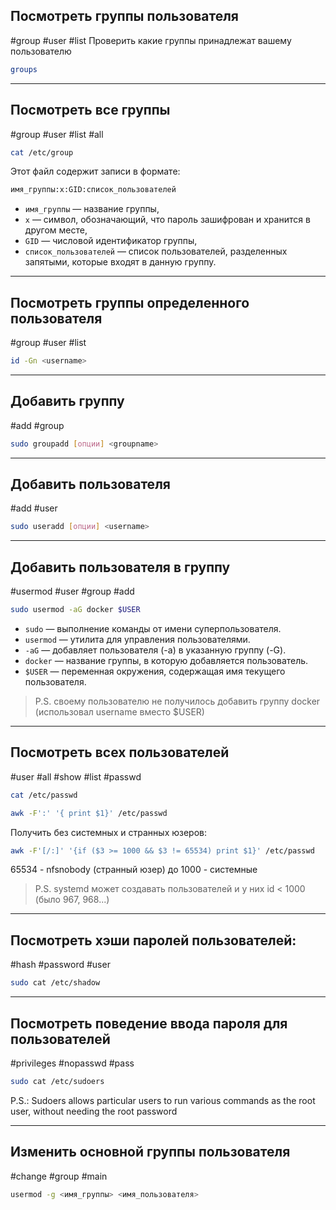 ## Посмотреть группы пользователя
#group #user #list 
Проверить какие группы принадлежат вашему пользователю
```bash
groups
```

---
## Посмотреть все группы
#group #user #list #all
```bash
cat /etc/group
```
Этот файл содержит записи в формате:
```bash
имя_группы:x:GID:список_пользователей
```
- `имя_группы` — название группы,
- `x` — символ, обозначающий, что пароль зашифрован и хранится в другом месте,
- `GID` — числовой идентификатор группы,
- `список_пользователей` — список пользователей, разделенных запятыми, которые входят в данную группу.

---
## Посмотреть группы определенного пользователя
#group #user #list
```bash
id -Gn <username>
```

---
## Добавить группу
#add #group 
```bash
sudo groupadd [опции] <groupname>
```
---
## Добавить пользователя
#add #user 
```bash
sudo useradd [опции] <username>
```

---
## Добавить пользователя в группу
#usermod #user #group #add

```bash
sudo usermod -aG docker $USER
```

- `sudo` — выполнение команды от имени суперпользователя.
- `usermod` — утилита для управления пользователями.
- `-aG` — добавляет пользователя (-a) в указанную группу (-G).
- `docker` — название группы, в которую добавляется пользователь.
- `$USER` — переменная окружения, содержащая имя текущего пользователя.

>P.S. своему пользователю не получилось добавить группу docker (использовал username вместо $USER)

---
## Посмотреть всех пользователей
#user #all #show #list #passwd
```bash
cat /etc/passwd
```

```bash
awk -F':' '{ print $1}' /etc/passwd
```

Получить без системных и странных юзеров:
```bash
awk -F'[/:]' '{if ($3 >= 1000 && $3 != 65534) print $1}' /etc/passwd
```
65534 - nfsnobody (странный юзер)
до 1000 - системные

> P.S.  systemd может создавать пользователей и у них id < 1000 (было 967, 968...)

---
## Посмотреть хэши паролей пользователей:
#hash #password #user 
```bash
sudo cat /etc/shadow
```

---
## Посмотреть поведение ввода пароля для пользователей
#privileges #nopasswd #pass
```bash
sudo cat /etc/sudoers
```
P.S.: 
Sudoers allows particular users to run various commands as
the root user, without needing the root password

---

## Изменить основной группы пользователя
#change #group #main 
```bash
usermod -g <имя_группы> <имя_пользователя>
```